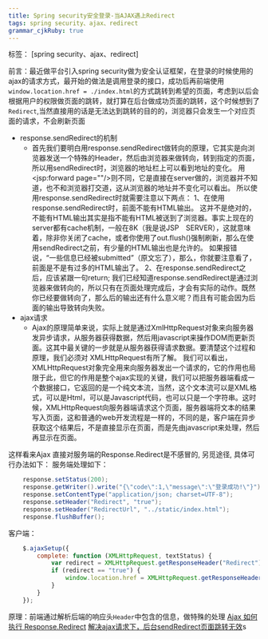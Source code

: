 ```yaml
---
title: Spring security安全登录-当AJAX遇上Redirect
tags: spring security、ajax、redirect
grammar_cjkRuby: true
---
```

标签： [spring security、ajax、redirect]

前言：最近做平台引入spring security做为安全认证框架，在登录的时候使用的ajax的请求方式，最开始的做法是调用登录的接口，成功后再前端使用`window.location.href = ./index.html`的方式跳转到希望的页面，考虑到以后会根据用户的权限做页面的跳转，就打算在后台做成功页面的跳转，这个时候想到了`Redirect`,当然直接用的话是无法达到跳转的目的的，浏览器只会发生一个对应页面的请求，不会刷新页面
* response.sendRedirect的机制
	* 首先我们要明白用response.sendRedirect做转向的原理，它其实是向浏览器发送一个特殊的Header，然后由浏览器来做转向，转到指定的页面，所以用sendRedirect时，浏览器的地址栏上可以看到地址的变化。
用<jsp:forward page=""/>则不同，它是直接在server做的，浏览器并不知道，也不和浏览器打交道，这从浏览器的地址并不变化可以看出。
所以使用response.sendRedirect时就需要注意以下两点：
1、在使用response.sendRedirect时，前面不能有HTML输出。
这并不是绝对的，不能有HTML输出其实是指不能有HTML被送到了浏览器。事实上现在的server都有cache机制，一般在8K（我是说JSP　SERVER），这就意味着，除非你关闭了cache，或者你使用了out.flush()强制刷新，那么在使用sendRedirect之前，有少量的HTML输出也是允许的。
如果报错说，“一些信息已经被submitted”（原文忘了），那么，你就要注意看了，前面是不是有过多的HTML输出了。
2、在response.sendRedirect之后，应该紧跟一句return;
我们已经知道response.sendRedirect是通过浏览器来做转向的，所以只有在页面处理完成后，才会有实际的动作。既然你已经要做转向了，那么后的输出还有什么意义呢？而且有可能会因为后面的输出导致转向失败。
* ajax请求
	*  Ajax的原理简单来说，实际上就是通过XmlHttpRequest对象来向服务器发异步请求，从服务器获得数据，然后用javascript来操作DOM而更新页面。这其中最关键的一步就是从服务器获得请求数据。要清楚这个过程和原理，我们必须对 XMLHttpRequest有所了解。 
    我们可以看出，XMLHttpRequest对象完全用来向服务器发出一个请求的，它的作用也局限于此，但它的作用是整个ajax实现的关键，我们可以把服务器端看成一个数据接口，它返回的是一个纯文本流，当然，这个文本流可以是XML格式，可以是Html，可以是Javascript代码，也可以只是一个字符串。这时候，XMLHttpRequest向服务器端请求这个页面，服务器端将文本的结果写入页面，这和普通的web开发流程是一样的，不同的是，客户端在异步获取这个结果后，不是直接显示在页面，而是先由javascript来处理，然后再显示在页面。
	
这样看来Ajax 直接对服务端的Response.Redirect是不感冒的, 另觅途径, 具体可行办法如下：
服务端处理如下：
```java
	response.setStatus(200);
	response.getWriter().write("{\"code\":1,\"message\":\"登录成功!\"}");
	response.setContentType("application/json; charset=UTF-8");
	response.setHeader("Redirect", "true");
	response.setHeader("RedirectUrl", "../static/index.html");
	response.flushBuffer();
```
客户端：
```javascript
	$.ajaxSetup({
		complete: function (XMLHttpRequest, textStatus) {
			var redirect = XMLHttpRequest.getResponseHeader("Redirect");
			if (redirect == "true") {
				window.location.href = XMLHttpRequest.getResponseHeader("RedirectUrl");
			}
		}
	});
```
原理：前端通过解析后端的响应头`Header`中包含的信息，做特殊的处理
[Ajax 如何执行 Response.Redirect][1]
[解决ajax请求下，后台sendRedirect页面跳转无效][2]s


  [1]: https://www.cnblogs.com/yipeng-yu/p/7850389.html
  [2]: http://blog.csdn.net/jazywoo123/article/details/7981791